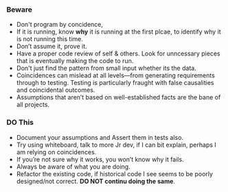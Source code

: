 ### Beware
- Don't program by concidence,
- If it is running, know **why** it is running at the first plcae, to identify why it is not running this time.
- Don’t assume it, prove it.
- Have a proper code review of self & others. Look for unncessary pieces that is eventually making the code to run.
- Don't just find the pattern from small input whether its the data.
- Coincidences can mislead at all levels—from generating requirements through to testing. Testing is particularly fraught with false causalities and coincidental outcomes. 
- Assumptions that aren’t based on well-established facts are the bane of all projects.


### DO This
- Document your assumptions and Assert them in tests also.
- Try using whiteboard, talk to more Jr dev, if I can bit explain, perhaps I am relying on coincidences.
- If you’re not sure why it works, you won’t know why it fails.
- Always be aware of what you are doing.
- Refactor the existing code, if historical code I see seems to be poorly designed/not correct. **DO NOT continu doing the same**.
